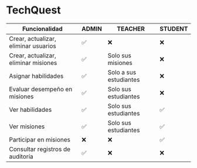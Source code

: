 # TechQuest

| Funcionalidad                        | ADMIN | TEACHER | STUDENT |
|--------------------------------------|-------|---------|---------|
| Crear, actualizar, eliminar usuarios  | ✅    | ❌      | ❌      |
| Crear, actualizar, eliminar misiones  | ✅    | Solo sus misiones | ❌      |
| Asignar habilidades                   | ✅    | Solo a sus estudiantes | ❌      |
| Evaluar desempeño en misiones         | ✅    | Solo sus estudiantes | ❌      |
| Ver habilidades                       | ✅    | Solo sus estudiantes | ✅      |
| Ver misiones                          | ✅    | Solo sus estudiantes | ✅      |
| Participar en misiones                | ❌    | ❌      | ✅      |
| Consultar registros de auditoría      | ✅    | ❌      | ❌      |
